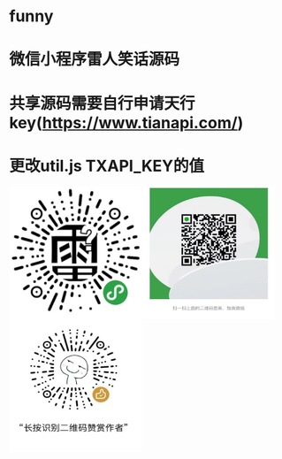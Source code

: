 # funny
# 微信小程序雷人笑话源码
# 共享源码需要自行申请天行key(https://www.tianapi.com/)
# 更改util.js TXAPI_KEY的值
<img src="https://github.com/cyl147368/images/blob/master/xiaochengxu.jpg" align="left" height="240" width="240" />
<img src="https://github.com/cyl147368/images/blob/master/wx.jpg" align="left" height="240" width="240" />
<img src="https://github.com/cyl147368/images/blob/master/zs.jpg" align="left" height="240" width="240" />
